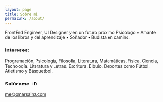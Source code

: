 ```yaml
---
layout: page
title: Sobre mí
permalink: /about/
---
```


FrontEnd Engineer, UI Designer y en un futuro próximo Psicólogo • Amante de los libros y del aprendizaje • Soñador • Budista en camino.

### Intereses:

Programación, Psicología, Filosofía, Literatura, Matemáticas, Física, Ciencia, Tecnología, Literatura y Letras, Escritura, Dibujo, Deportes como Fútbol, Atletismo y Básquetbol.

### Salúdame. :D 

[me@omarsainz.com](mailto:me@omarsainz.com)

